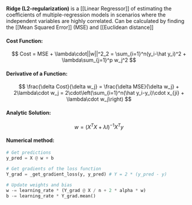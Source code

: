 **Ridge (L2-regularization)** is a [[Linear Regressor]] of estimating the coefficients of multiple-regression models in scenarios where the independent variables are highly correlated. Can be calculated by finding the [[Mean Squared Error]] (MSE) and [[Euclidean distance]]

#### Cost Function:
$$
Cost = MSE + \lambda\cdot||w||^2_2 = \sum_{i=1}^n(y_i-\hat y_i)^2 + \lambda\sum_{j=1}^p w_j^2
$$

#### Derivative of a Function:
$$
\frac{\delta Cost}{\delta w_j} = \frac{\delta MSE}{\delta w_j} + 2\lambda\cdot w_j = 2\cdot\left(\sum_{i=1}^n(\hat y_i-y_i)\cdot x_{ji} + \lambda\cdot w_j\right)
$$

#### Analytic Solution:
$$
w = (X^TX+\lambda I)^{-1}X^Ty
$$

#### Numerical method:

```python
# Get predictions
y_pred = X @ w + b

# Get gradients of the loss function
Y_grad = _get_gradient_loss(y, y_pred) # Y = 2 * (y_pred - y)

# Update weights and bias
w -= learning_rate * (Y_grad @ X / n + 2 * alpha * w)
b -= learning_rate * Y_grad.mean()
```